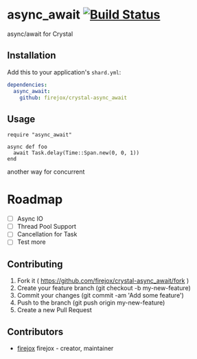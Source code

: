 # async_await [![Build Status](https://travis-ci.org/firejox/async_await.svg)](https://travis-ci.org/firejox/async_await)

async/await for Crystal

## Installation

Add this to your application's `shard.yml`:

```yaml
dependencies:
  async_await:
    github: firejox/crystal-async_await
```

## Usage

```crystal
require "async_await"

async def foo
  await Task.delay(Time::Span.new(0, 0, 1))
end
```

another way for concurrent

# Roadmap
- [ ] Async IO
- [ ] Thread Pool Support
- [ ] Cancellation for Task
- [ ] Test more

## Contributing

1. Fork it ( https://github.com/firejox/crystal-async_await/fork )
2. Create your feature branch (git checkout -b my-new-feature)
3. Commit your changes (git commit -am 'Add some feature')
4. Push to the branch (git push origin my-new-feature)
5. Create a new Pull Request

## Contributors

- [firejox](https://github.com/firejox) firejox - creator, maintainer
